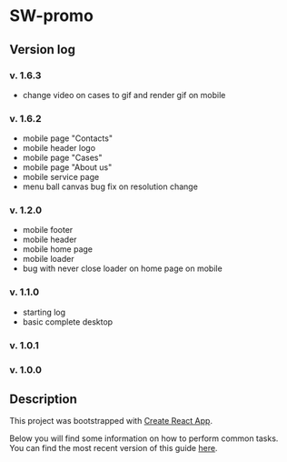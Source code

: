 # SW-promo

## Version log

### v. 1.6.3
- change video on cases to gif and render gif on mobile

### v. 1.6.2
- mobile page "Contacts"
- mobile header logo
- mobile page "Cases"
- mobile page "About us"
- mobile service page
- menu ball canvas bug fix on resolution change

### v. 1.2.0
- mobile footer
- mobile header
- mobile home page
- mobile loader
- bug with never close loader on home page on mobile

### v. 1.1.0
- starting log
- basic complete desktop

### v. 1.0.1

### v. 1.0.0

## Description
This project was bootstrapped with [Create React App](https://github.com/facebookincubator/create-react-app).

Below you will find some information on how to perform common tasks.<br>
You can find the most recent version of this guide [here](https://github.com/facebookincubator/create-react-app/blob/master/packages/react-scripts/template/README.md).
